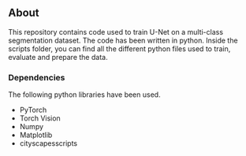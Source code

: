 ## About
This repository contains code used to train U-Net on a multi-class segmentation dataset. The code has been written in python. Inside the scripts folder, you can find all the different python files used to train, evaluate and prepare the data. 


### Dependencies
The following python libraries have been used. 
* PyTorch
* Torch Vision
* Numpy 
* Matplotlib
* cityscapesscripts
